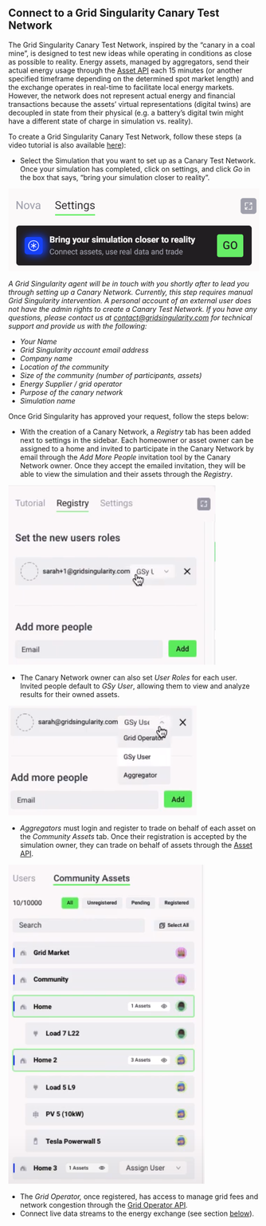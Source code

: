 ## Connect to a Grid Singularity Canary Test Network

The Grid Singularity Canary Test Network, inspired by the “canary in a coal mine”, is designed to test new ideas while operating in conditions as close as possible to reality. Energy assets, managed by aggregators, send their actual energy usage through the [Asset API](asset-api-template-script.md) each 15 minutes (or another specified timeframe depending on the determined spot market length) and the exchange operates in real-time to facilitate local energy markets. However, the network does not represent actual energy and financial transactions because the assets’ virtual representations (digital twins) are decoupled in state from their physical (e.g. a battery’s digital twin might have a different state of charge in simulation vs. reality).

To create a Grid Singularity Canary Test Network, follow these steps (a video tutorial is also available [here](https://www.youtube.com/watch?v=8tAl8Td2XsU&list=PLdIkfx9NcrQeD8kLBvASosLce9qJ4gQIH&index=2)):

- Select the Simulation that you want to set up as a Canary Test Network. Once your simulation has completed, click on settings, and click *Go* in the box that says, “bring your simulation closer to reality”.

![alt_text](img/closer-to-reality.png)

   *A Grid Singularity agent will be in touch with you shortly after to lead you through setting up a Canary Network. Currently, this step requires manual Grid Singularity intervention. A personal account of an external user does not have the admin rights to create a Canary Test Network. If you have any questions, please contact us at [contact@gridsingularity.com](mailto:contact@gridsingularity.com) for technical support and provide us with the following:*

  - *Your Name*
  - *Grid Singularity account email address*
  - *Company name*
  - *Location of the community*
  - *Size of the community (number of participants, assets)*
  - *Energy Supplier / grid operator*
  - *Purpose of the canary network*
  - *Simulation name*

   Once Grid Singularity has approved your request, follow the steps below:

- With the creation of a Canary Network, a *Registry* tab has been added next to settings in the sidebar. Each homeowner or asset owner can be assigned to a home and invited to participate in the Canary Network by email through the *Add More People* invitation tool by the Canary Network owner. Once they accept the emailed invitation, they will be able to view the simulation and their assets through the *Registry*.

![img](img/registry-cn.png)

- The Canary Network owner can also set *User Roles* for each user. Invited people default to *GSy User*, allowing them to view and analyze results for their owned assets.

![img](img/ctn-1.png)

- *Aggregators* must login and register to trade on behalf of each asset on the *Community Assets* tab. Once their registration is accepted by the simulation owner, they can trade on behalf of assets through the [Asset API](https://gridsingularity.github.io/d3a/assets-api/).

![img](img/ctn-2.png)

- The *Grid Operator,* once registered, has access to manage grid fees and network congestion through the [Grid Operator API](https://gridsingularity.github.io/d3a/grid-operator-api/)*.*
- Connect live data streams to the energy exchange (see section [below](https://docs.google.com/document/d/1B1aFLsB5NqrXMnSb4fpMaN84vsXUo1LigS0zCJpZLHo/edit#heading=h.lu5xu9ls176)).

